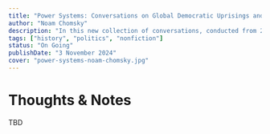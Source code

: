 ```yaml
---
title: "Power Systems: Conversations on Global Democratic Uprisings and the New Challenges to U.S. Empire"
author: "Noam Chomsky"
description: "In this new collection of conversations, conducted from 2010 to 2012, Noam Chomsky explores the most immediate and urgent the future of democracy in the Arab world, the implications of the Fukushima nuclear disaster, the European financial crisis, the breakdown of American mainstream political institutions, and the rise of the Occupy movement"
tags: ["history", "politics", "nonfiction"]
status: "On Going"
publishDate: "3 November 2024"
cover: "power-systems-noam-chomsky.jpg"
---
```


# Thoughts & Notes

TBD
